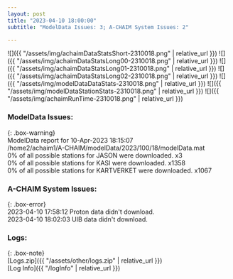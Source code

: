 ```yaml
---
layout: post
title: "2023-04-10 18:00:00"
subtitle: "ModelData Issues: 3; A-CHAIM System Issues: 2"

---
```


![]({{ "/assets/img/achaimDataStatsShort-2310018.png" | relative_url }})
![]({{ "/assets/img/achaimDataStatsLong00-2310018.png" | relative_url }})
![]({{ "/assets/img/achaimDataStatsLong01-2310018.png" | relative_url }})
![]({{ "/assets/img/achaimDataStatsLong02-2310018.png" | relative_url }})
![]({{ "/assets/img/modelDataDataStats-2310018.png" | relative_url }})
![]({{ "/assets/img/modelDataStationStats-2310018.png" | relative_url }})
![]({{ "/assets/img/achaimRunTime-2310018.png" | relative_url }})


### ModelData Issues:  
  
{: .box-warning}  
 ModelData report for 10-Apr-2023 18:15:07   
 /home2/achaim1/A-CHAIM/modelData/2023/100/18/modelData.mat   
 0% of all possible stations for JASON were downloaded. x3   
 0% of all possible stations for KASI were downloaded. x1358   
 0% of all possible stations for KARTVERKET were downloaded. x1067   
  
### A-CHAIM System Issues:  
  
{: .box-error}  
2023-04-10 17:58:12 Proton data didn't download.  
2023-04-10 18:02:03 UIB data didn't download.  

### Logs:  
  
{: .box-note}  
[Logs.zip]({{ "/assets/other/logs.zip" | relative_url }})  
[Log Info]({{ "/logInfo" | relative_url }})  
